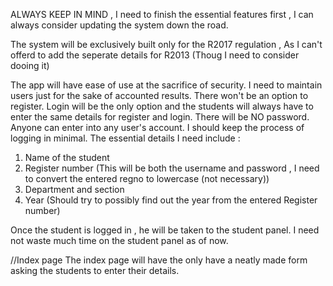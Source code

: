 ALWAYS KEEP IN MIND , I need to finish the essential features first , I can always consider 
updating the system down the road.

The system will be exclusively built only for the R2017 regulation , As I can't offerd to 
add the seperate details for R2013 (Thoug I need to consider dooing it)

The app will have ease of use at the sacrifice of security.
I need to maintain users just for the sake of accounted results.
There won't be an option to register.
Login will be the only option and the students will always have to enter the same details 
for register and login.
There will be NO password. Anyone can enter into any user's account.
I should keep the process of logging in minimal.
The essential details I need include :
1. Name of the student 
2. Register number (This will be both the username and password , I need to convert 
the entered regno to lowercase (not necessary))  
3. Department and section
4. Year (Should try to possibly find out the year from the entered Register number)

Once the student is logged in , he will be taken to the student panel.
I need not waste much time on the student panel as of now.


//Index page
The index page will have the only have a neatly made form asking the students to enter
their details.
